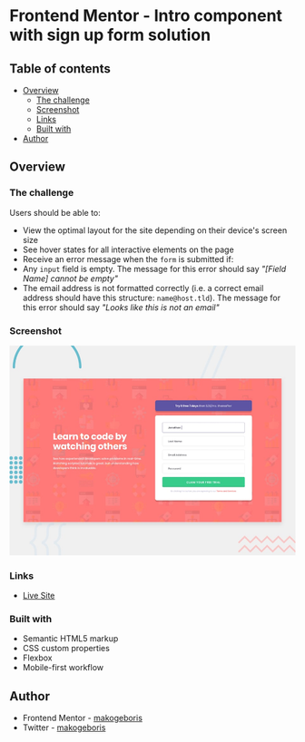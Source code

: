 # Frontend Mentor - Intro component with sign up form solution

## Table of contents

- [Overview](#overview)
  - [The challenge](#the-challenge)
  - [Screenshot](#screenshot)
  - [Links](#links)
  - [Built with](#built-with)
- [Author](#author)

## Overview

### The challenge

Users should be able to:

- View the optimal layout for the site depending on their device's screen size
- See hover states for all interactive elements on the page
- Receive an error message when the `form` is submitted if:
- Any `input` field is empty. The message for this error should say _"[Field Name] cannot be empty"_
- The email address is not formatted correctly (i.e. a correct email address should have this structure: `name@host.tld`). The message for this error should say _"Looks like this is not an email"_

### Screenshot

![](./design/desktop-preview.jpg)

### Links

- [Live Site](https://intro-component-with-sign-up-form-sable.vercel.app/)

### Built with

- Semantic HTML5 markup
- CSS custom properties
- Flexbox
- Mobile-first workflow

## Author

- Frontend Mentor - [makogeboris](https://www.frontendmentor.io/profile/makogeboris)
- Twitter - [makogeboris](https://x.com/makogeboris)
